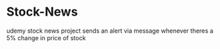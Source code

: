 # Stock-News
udemy stock news project 
sends an alert via message whenever theres a 5% change in price of stock
